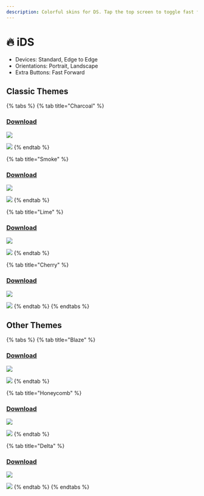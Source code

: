 ```yaml
---
description: Colorful skins for DS. Tap the top screen to toggle fast forward
---
```


# 🔥 iDS

* Devices: Standard, Edge to Edge
* Orientations: Portrait, Landscape
* Extra Buttons: Fast Forward

## Classic Themes

{% tabs %}
{% tab title="Charcoal" %}
### [Download](iDS/Charcoal/skin.deltaskin)

![](../../.gitbook/assets/IMG\_0182.PNG)

![](../../.gitbook/assets/IMG\_0183.PNG)
{% endtab %}

{% tab title="Smoke" %}
### [Download](iDS/Smoke/skin.deltaskin)

![](../../.gitbook/assets/IMG\_0180.PNG)

![](../../.gitbook/assets/IMG\_0181.PNG)
{% endtab %}

{% tab title="Lime" %}
### [Download](iDS/Lime/skin.deltaskin)

![](../../.gitbook/assets/IMG\_0184.PNG)

![](../../.gitbook/assets/IMG\_0185.PNG)
{% endtab %}

{% tab title="Cherry" %}
### [Download](iDS/Cherry/skin.deltaskin)

![](../../.gitbook/assets/IMG\_0200.PNG)

![](../../.gitbook/assets/IMG\_0201.PNG)
{% endtab %}
{% endtabs %}

## Other Themes

{% tabs %}
{% tab title="Blaze" %}
### [Download](iDS/Blaze/skin.deltaskin)

![](../../.gitbook/assets/IMG\_0266.PNG)

![](../../.gitbook/assets/IMG\_0267.PNG)
{% endtab %}

{% tab title="Honeycomb" %}
### [Download](iDS/Honeycomb/skin.deltaskin)

![](../../.gitbook/assets/IMG\_0197.PNG)

![](../../.gitbook/assets/IMG\_0198.PNG)
{% endtab %}

{% tab title="Delta" %}
### [Download](iDS/Delta/skin.deltaskin)

![](../../.gitbook/assets/IMG\_0186.PNG)

![](../../.gitbook/assets/IMG\_0187.PNG)
{% endtab %}
{% endtabs %}

